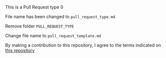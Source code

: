 This is a Pull Request type 0

File name has been changed to `pull_request_type.md`

Remove folder `PULL_REQUEST_TYPE`

Change file name to `pull_request_template.md`


By making a contribution to this repository, I agree to the terms indicated on [this repository](https://raw.githubusercontent.com/carbon-data-specification/Power-Systems-Data/main/1_Contributor-License-Agreement.md)
